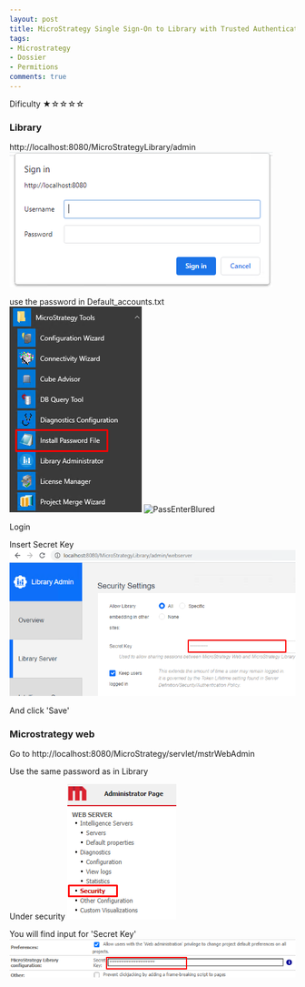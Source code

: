 ```yaml
---
layout: post
title: MicroStrategy Single Sign-On to Library with Trusted Authentication
tags:
- Microstrategy
- Dossier
- Permitions
comments: true
---
```

Dificulty ★☆☆☆☆

### Library
http://localhost:8080/MicroStrategyLibrary/admin
![Login](/img/20210516_0003/Login.png)

use the password in Default_accounts.txt
![Password](/img/20210516_0003/Password.png)
![PassEnterBlured](/img/20210516_0003/PassEnterBlured.png)



Login

Insert Secret Key
![SecretKeyLibrary](/img/20210516_0003/SecretKeyLibrary.png)


And click 'Save'

### Microstrategy web
Go to http://localhost:8080/MicroStrategy/servlet/mstrWebAdmin

Use the same password as in Library

Under security
![WebSecurity](/img/20210516_0003/WebSecurity.png)

You will find input for 'Secret Key'
![WebSecretKey](/img/20210516_0003/WebSecretKey.png)




